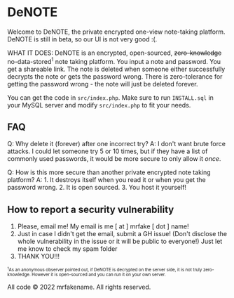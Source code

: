 # DeNOTE
Welcome to DeNOTE, the private encrypted one-view note-taking platform. DeNOTE is still in beta, so our UI is not very good :(.

WHAT IT DOES: DeNOTE is an encrypted, open-sourced, ~~zero-knowledge~~ no-data-stored<sup>1</sup> note taking platform. You input a note and password. You get a shareable link. The note is deleted when someone either successfully decrypts the note or gets the password wrong. There is zero-tolerance for getting the password wrong - the note will just be deleted forever.

You can get the code in `src/index.php`. Make sure to run `INSTALL.sql` in your MySQL server and modify `src/index.php` to fit your needs.

## FAQ

Q: Why delete it (forever) after one incorrect try? A: I don't want brute force attacks. I could let someone try 5 or 10 times, but if they have a list of commonly used passwords, it would be more secure to only allow it _once_.

Q: How is this more secure than another private encrypted note taking platform? A: 1. It destroys itself when you read it or when you get the password wrong. 2. It is open sourced. 3. You host it yourself!

## How to report a security vulnerability

1. Please, email me! My email is me [ at ] mrfake [ dot ] name!
2. Just in case I didn't get the email, submit a GH issue! (Don't disclose the whole vulnerability in the issue or it will be public to everyone!) Just let me know to check my spam folder
3. THANK YOU!!!

<sub><sup><sup>1</sup>As an anonymous observer pointed out, if DeNOTE is decrypted on the server side, it is not truly zero-knowledge. However it is open-sourced and you can run it on your own server.</sup></sub>

All code &copy; 2022 mrfakename. All rights reserved.
